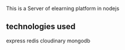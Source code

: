 This is a Server of elearning platform in nodejs

## technologies used

express
redis
cloudinary
mongodb
